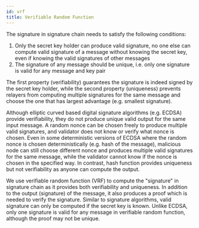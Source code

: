 ```yaml
---
id: vrf
title: Verifiable Random Function
---
```


The signature in signature chain needs to satisfy the following conditions:

1. Only the secret key holder can produce valid signature, no one else can compute valid signature of a message without knowing the secret key, even if knowing the valid signatures of other messages
2. The signature of any message should be unique, i.e. only one signature is valid for any message and key pair

The first property (verifiability) guarantees the signature is indeed signed by the secret key holder, while the second property (uniqueness) prevents relayers from computing multiple signatures for the same message and choose the one that has largest advantage (e.g. smallest signature).

Although elliptic curved based digital signature algorithms (e.g. ECDSA) provide verifiability, they do not produce unique valid output for the same input message. A random nonce can be chosen freely to produce multiple valid signatures, and validator does not know or verify what nonce is chosen. Even in some deterministic versions of ECDSA where the random nonce is chosen deterministically (e.g. hash of the message), malicious node can still choose different nonce and produces multiple valid signatures for the same message, while the validator cannot know if the nonce is chosen in the specified way. In contrast, hash function provides uniqueness but not verifiability as anyone can compute the output.

We use verifiable random function (VRF) to compute the "signature" in signature chain as it provides both verifiability and uniqueness. In addition to the output (signature) of the message, it also produces a proof which is needed to verify the signature. Similar to signature algorithms, valid signature can only be computed if the secret key is known. Unlike ECDSA, only one signature is valid for any message in verifiable random function, although the proof may not be unique.

